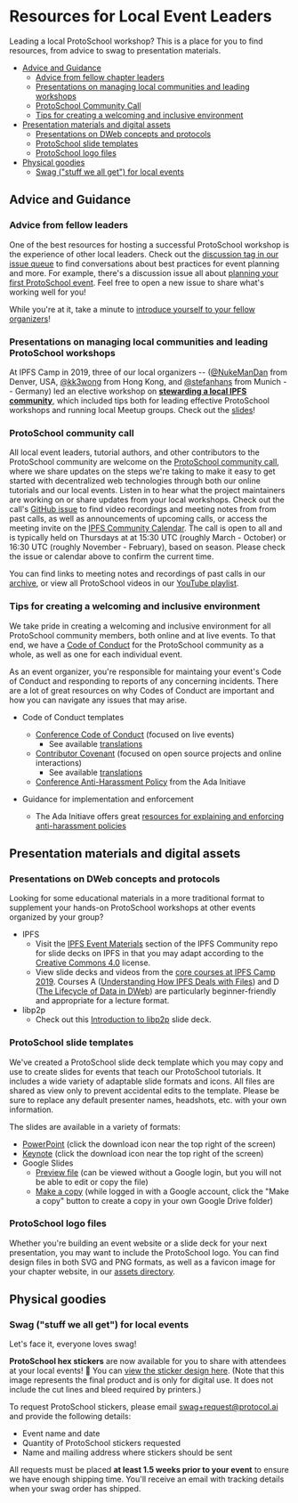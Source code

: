 # Resources for Local Event Leaders

Leading a local ProtoSchool workshop? This is a place for you to find resources, from advice to swag to presentation materials.
- [Advice and Guidance](#advice-and-guidance)
   - [Advice from fellow chapter leaders](#advice-from-fellow-chapter-leaders)
   - [Presentations on managing local communities and leading workshops](#presentations-on-managing-local-communities-and-leading-workshops)
   - [ProtoSchool Community Call](#protoschool-community-call)
   - [Tips for creating a welcoming and inclusive environment](#tips-for-creating-a-welcoming-and-inclusive-environment)
- [Presentation materials and digital assets](#presentation-materials-and-digital-assets)
   - [Presentations on DWeb concepts and protocols](#presentations-on-dweb-concepts-and-protocols)
   - [ProtoSchool slide templates](#protoschool-slide-templates)
   - [ProtoSchool logo files](#protoschool-logo-files)
- [Physical goodies](#physical-goodies)
   - [Swag ("stuff we all get") for local events](#swag-stuff-we-all-get-for-local-events)

## Advice and Guidance

### Advice from fellow leaders

One of the best resources for hosting a successful ProtoSchool workshop is the experience of other local leaders. Check out the [discussion tag in our issue queue](https://github.com/ProtoSchool/organizing/issues?q=is%3Aissue+is%3Aopen+label%3Adiscussion) to find conversations about best practices for event planning and more.  For example, there's a discussion issue all about [planning your first ProtoSchool event](https://github.com/ProtoSchool/organizing/issues/33). Feel free to open a new issue to share what's working well for you!

While you're at it, take a minute to [introduce yourself to your fellow organizers](https://github.com/ProtoSchool/organizing/issues/26)!

### Presentations on managing local communities and leading ProtoSchool workshops

At IPFS Camp in 2019, three of our local organizers -- ([@NukeManDan](https://github.com/NukeManDan) from Denver, USA, [@kk3wong](https://github.com/kk3wong) from Hong Kong, and [@stefanhans](https://github.com/stefanhans) from Munich --  Germany) led an elective workshop on [**stewarding a local IPFS community**](https://github.com/ipfs/camp/blob/master/CORE_AND_ELECTIVE_COURSES/ELECTIVE_COURSE_F/README.md), which included tips both for leading effective ProtoSchool workshops and running local Meetup groups.  Check out the [slides](https://docs.google.com/presentation/d/1OLmSfOMjffl7z2ODxHaBcQBmyVEGdt8O7h3bxYv_VVI/edit#slide=id.g4c43915634_2_51)! 

### ProtoSchool community call

All local event leaders, tutorial authors, and other contributors to the ProtoSchool community are welcome on the  [ProtoSchool community call](https://github.com/ProtoSchool/organizing/issues/47), where we share updates on the steps we're taking to make it easy to get started with decentralized web technologies through both our online tutorials and our local events. Listen in to hear what the project maintainers are working on or share updates from your local workshops. Check out the call's [GitHub issue](https://github.com/ProtoSchool/organizing/issues/47) to find video recordings and meeting notes from from past calls, as well as announcements of upcoming calls, or access the meeting invite on the [IPFS Community Calendar](https://calendar.google.com/calendar/embed?src=ipfs.io_eal36ugu5e75s207gfjcu0ae84@group.calendar.google.com&ctz=UTC). The call is open to all and is typically held on Thursdays at at 15:30 UTC (roughly March - October) or 16:30 UTC (roughly November - February), based on season. Please check the issue or calendar above to confirm the current time.

You can find links to meeting notes and recordings of past calls in our [archive](https://github.com/ProtoSchool/roadmap/blob/master/meeting-notes/meeting-notes-and-recordings.md), or view all ProtoSchool videos in our [YouTube playlist](https://www.youtube.com/playlist?list=PLuhRWgmPaHtSOTRjgIj2s9wrkItxzA36P).

### Tips for creating a welcoming and inclusive environment

We take pride in creating a welcoming and inclusive environment for all ProtoSchool community members, both online and at live events. To that end, we have a [Code of Conduct](https://github.com/protoschool/organizing/blob/master/CODE_OF_CONDUCT.md) for the ProtoSchool community as a whole, as well as one for each individual event.

As an event organizer, you're responsible for maintaing your event's Code of Conduct and responding to reports of any concerning incidents. There are a lot of great resources on why Codes of Conduct are important and how you can navigate any issues that may arise.

- Code of Conduct templates
  - [Conference Code of Conduct](http://confcodeofconduct.com/) (focused on live events)
    - See available [translations](https://github.com/confcodeofconduct/confcodeofconduct.com)
  - [Contributor Covenant](https://www.contributor-covenant.org/version/1/4/code-of-conduct) (focused on open source projects and online interactions)
    - See available [translations](https://www.contributor-covenant.org/translations)
  - [Conference Anti-Harassment Policy](http://geekfeminism.wikia.com/wiki/Conference_anti-harassment/Policy) from the Ada Initiave


- Guidance for implementation and enforcement
  - The Ada Initiave offers great [resources for explaining and enforcing anti-harassment policies](http://geekfeminism.wikia.com/wiki/Conference_anti-harassment/Policy_resources)

## Presentation materials and digital assets

### Presentations on DWeb concepts and protocols

Looking for some educational materials in a more traditional format to supplement your hands-on ProtoSchool workshops at other events organized by your group?

- IPFS
  - Visit the [IPFS Event Materials](https://github.com/ipfs/community#ipfs-event-materials) section of the IPFS Community repo for slide decks on IPFS in that you may adapt according to the [Creative Commons 4.0](https://creativecommons.org/licenses/by-sa/4.0/) license.
  - View slide decks and videos from the [core courses at IPFS Camp 2019](https://github.com/ipfs/camp#-core--elective-courses--youtube-playlist). Courses A ([Understanding How IPFS Deals with Files](https://youtu.be/Z5zNPwMDYGg)) and D ([The Lifecycle of Data in DWeb](https://youtu.be/fLUq0RkiTBA)) are particularly beginner-friendly and appropriate for a lecture format. 
- libp2p
   - Check out this [Introduction to libp2p](https://github.com/raulk/talks/blob/master/libp2p%20-%20Crosslink%2719%20-%20Introduction%20to%20libp2p%20(Taipei%2C%202019-10-20).pdf) slide deck.

### ProtoSchool slide templates
We've created a ProtoSchool slide deck template which you may copy and use to create slides for events that teach our ProtoSchool tutorials. It includes a wide variety of adaptable slide formats and icons. All files are shared as view only to prevent accidental edits to the template. Please be sure to replace any default presenter names, headshots, etc. with your own information. 

The slides are available in a variety of formats: 
- [PowerPoint](https://drive.google.com/a/protocol.ai/file/d/1i7fE3UXDVU_tSkw2iPPtDa5c1gXiuQFz/view?usp=sharing) (click the download icon near the top right of the screen)
- [Keynote](https://drive.google.com/file/d/1E74m5DcIRYMH0wcFF_wLn7CPtpDNqqFt/view?usp=sharing) (click the download icon near the top right of the screen)
- Google Slides 
     - [Preview file](https://docs.google.com/presentation/d/1-bbbpUdElae6T4eTZvB20pj75bCPVgzfRV7wsDaXh9g/edit?usp=sharing) (can be viewed without a Google login, but you will not be able to edit or copy the file)
     - [Make a copy](https://docs.google.com/presentation/d/1-bbbpUdElae6T4eTZvB20pj75bCPVgzfRV7wsDaXh9g/copy) (while logged in with a Google account, click the "Make a copy" button to create a copy in your own Google Drive folder)
     
### ProtoSchool logo files

Whether you're building an event website or a slide deck for your next presentation, you may want to include the ProtoSchool logo. You can find design files in both SVG and PNG formats, as well as a favicon image for your chapter website, in our [assets directory](/assets).

## Physical goodies

### Swag ("stuff we all get") for local events

Let's face it, everyone loves swag!

**ProtoSchool hex stickers** are now available for you to share with attendees at your local events! 🎉 You can [view the sticker design here](/assets/swag/protoschool_sticker_digital_use_only.png). (Note that this image represents the final product and is only for digital use. It does not include the cut lines and bleed required by printers.)

To request ProtoSchool stickers, please email [swag+request@protocol.ai](mailto:swag+request@protocol.ai) and provide the following details:

- Event name and date
- Quantity of ProtoSchool stickers requested
- Name and mailing address where stickers should be sent

All requests must be placed **at least 1.5 weeks prior to your event** to ensure we have enough shipping time. You'll receive an email with tracking details when your swag order has shipped. 
